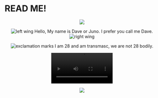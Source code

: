 # READ ME!
<p align="center">
  <img src="https://file.garden/ZYeKwZ1Byy9B5AzI/3c6d812bd53d19b45202e5483380b97a.gif"/>
</p>
<p align="center">
  <img src="https://file.garden/ZYeKwZ1Byy9B5AzI/u1a3mv.gif" alt="left wing">
  Hello, My name is Dave or Juno. I prefer you call me Dave.
  <img src="https://file.garden/ZYeKwZ1Byy9B5AzI/aj0cqr.gif" alt="right wing">
</p>
<p align="center">
  <img src="https://file.garden/ZYeKwZ1Byy9B5AzI/plhu2u.gif" alt="exclamation marks"> I am 28 and am transmasc, we are not 28 bodily.
</p>
<p align="center">
  <video src="https://github.com/user-attachments/assets/4d221969-a5ac-4537-b4aa-21b10ac06cd4" width="200" />
</p>
<p align="center">
  <img src="https://file.garden/ZYeKwZ1Byy9B5AzI/ezgif.com-resize.gif"/>
</p>
